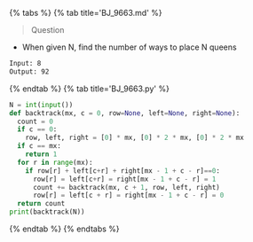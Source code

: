 {% tabs %}
{% tab title='BJ_9663.md' %}

> Question

* When given N, find the number of ways to place N queens

```txt
Input: 8
Output: 92
```

{% endtab %}
{% tab title='BJ_9663.py' %}

```py
N = int(input())
def backtrack(mx, c = 0, row=None, left=None, right=None):
  count = 0
  if c == 0:
    row, left, right = [0] * mx, [0] * 2 * mx, [0] * 2 * mx
  if c == mx:
    return 1
  for r in range(mx):
    if row[r] + left[c+r] + right[mx - 1 + c - r]==0:
      row[r] = left[c+r] = right[mx - 1 + c - r] = 1
      count += backtrack(mx, c + 1, row, left, right)
      row[r] = left[c + r] = right[mx - 1 + c - r] = 0
  return count
print(backtrack(N))
```

{% endtab %}
{% endtabs %}
